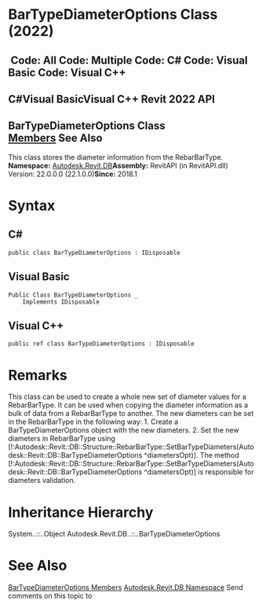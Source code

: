 # BarTypeDiameterOptions Class (2022)

﻿
 Code: All Code: Multiple Code: C# Code: Visual Basic Code: Visual C++   
---  
C#Visual BasicVisual C++
Revit 2022 API  
---  
BarTypeDiameterOptions Class  
[Members](e3528ef9-fdd0-f820-3e39-51879671bd0f.md "BarTypeDiameterOptions Members") See Also  
---  
This class stores the diameter information from the RebarBarType. 
**Namespace:** [Autodesk.Revit.DB](87546ba7-461b-c646-cbb1-2cb8f5bff8b2.md "Autodesk.Revit.DB Namespace")**Assembly:** RevitAPI (in RevitAPI.dll) Version: 22.0.0.0 (22.1.0.0)**Since:** 2018.1 
# Syntax
C#  
---  
```text
public class BarTypeDiameterOptions : IDisposable
```
  
Visual Basic  
---  
```text
Public Class BarTypeDiameterOptions _
	Implements IDisposable
```
  
Visual C++  
---  
```text
public ref class BarTypeDiameterOptions : IDisposable
```
  
# Remarks
This class can be used to create a whole new set of diameter values for a RebarBarType. It can be used when copying the diameter information as a bulk of data from a RebarBarType to another. The new diameters can be set in the RebarBarType in the following way: 1\. Create a BarTypeDiameterOptions object with the new diameters. 2\. Set the new diameters in RebarBarType using [!:Autodesk::Revit::DB::Structure::RebarBarType::SetBarTypeDiameters(Autodesk::Revit::DB::BarTypeDiameterOptions ^diametersOpt)]. The method [!:Autodesk::Revit::DB::Structure::RebarBarType::SetBarTypeDiameters(Autodesk::Revit::DB::BarTypeDiameterOptions ^diametersOpt)] is responsible for diameters validation. 
# Inheritance Hierarchy
System..::..Object Autodesk.Revit.DB..::..BarTypeDiameterOptions
# See Also
[BarTypeDiameterOptions Members](e3528ef9-fdd0-f820-3e39-51879671bd0f.md "BarTypeDiameterOptions Members")
[Autodesk.Revit.DB Namespace](87546ba7-461b-c646-cbb1-2cb8f5bff8b2.md "Autodesk.Revit.DB Namespace")
Send comments on this topic to 